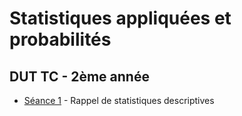 # Statistiques appliquées et probabilités

## DUT TC - 2ème année

- [Séance 1](StatsProbas_TC2A_TD1.html) - Rappel de statistiques descriptives

<!--
- [Séance 2](StatsProbas_TC2A_TD2.pdf) - Variables aléatoires et lois usuelles
- [Séance 3](StatsProbas_TC2A_TD3.html) - Exercices autour des lois et du calcul de probabilités
- [Séance 4](StatsProbas_TC2A_TD4.pdf) - Estimation et Test
- [Séance 5](StatsProbas_TC2A_TD5.html) - Exercices autour de l'estimation et des tests
- [Séance 6](StatsProbas_TC2A_TD6.html) - Exercices autour des tests
- [Séance 7](StatsProbas_TC2A_TP1.html) - Estimation et tests sous Excel
- [Séance 8](StatsProbas_TC2A_TP2.html) - Travail sous Excel

Lien vers les cours **eCampus** :

- [RCP - Groupes GIIa, GIIb, GIIc](https://ecampus.unicaen.fr/course/view.php?id=22901)
- [OS - Groupe GIII](https://ecampus.unicaen.fr/course/view.php?id=22902)
-->
